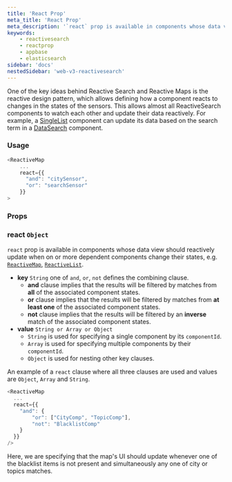 ```yaml
---
title: 'React Prop'
meta_title: 'React Prop'
meta_description: '`react` prop is available in components whose data view should reactively update when on or more dependent components change their states.'
keywords:
    - reactivesearch
    - reactprop
    - appbase
    - elasticsearch
sidebar: 'docs'
nestedSidebar: 'web-v3-reactivesearch'
---
```


One of the key ideas behind Reactive Search and Reactive Maps is the reactive design pattern, which allows defining how a component reacts to changes in the states of the sensors. This allows almost all ReactiveSearch components to watch each other and update their data reactively. For example, a [SingleList](/docs/reactivesearch/v3/list/singlelist/) component can update its data based on the search term in a [DataSearch](/docs/reactivesearch/v3/search/datasearch/) component.

### Usage

```javascript
<ReactiveMap
    ...
    react={{
      "and": "citySensor",
      "or": "searchSensor"
    }}
>
```

### Props

### react `Object`
  `react` prop is available in components whose data view should reactively update when on or more dependent components change their states, e.g. [`ReactiveMap`](/docs/reactivesearch/v3/map/reactivegooglemap/), [`ReactiveList`](/docs/reactivesearch/v3/result/reactivelist/).
  -   **key** `String`
      one of `and`, `or`, `not` defines the combining clause.
      -   **and** clause implies that the results will be filtered by matches from **all** of the associated component states.
      -   **or** clause implies that the results will be filtered by matches from **at least one** of the associated component states.
      -   **not** clause implies that the results will be filtered by an **inverse** match of the associated component states.
  -   **value** `String or Array or Object`
      -   `String` is used for specifying a single component by its `componentId`.
      -   `Array` is used for specifying multiple components by their `componentId`.
      -   `Object` is used for nesting other key clauses.

An example of a `react` clause where all three clauses are used and values are `Object`, `Array` and `String`.

```js
<ReactiveMap
  ...
  react={{
    "and": {
        "or": ["CityComp", "TopicComp"],
        "not": "BlacklistComp"
    }
  }}
/>
```

Here, we are specifying that the map's UI should update whenever one of the blacklist items is not present and simultaneously any one of city or topics matches.
